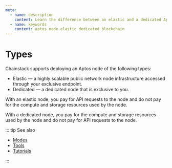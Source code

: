 ```yaml
---
meta:
  - name: description
    content: Learn the difference between an elastic and a dedicated Aptos node deployed with the Chainstack managed blockchain services.
  - name: keywords
    content: aptos node elastic dedicated blockchain
---
```


# Types

Chainstack supports deploying an Aptos node of the following types:

* Elastic — a highly scalable public network node infrastructure accessed through your exclusive endpoint.
* Dedicated — a dedicated node that is exclusive to you.

With an elastic node, you pay for API requests to the node and do not pay for the compute and storage resources used by the node.

With a dedicated node, you pay for the compute and storage resources used by the node and do not pay for API requests to the node.

::: tip See also

* [Modes](/operations/aptos/modes)
* [Tools](/operations/aptos/tools)
* [Tutorials](/tutorials/aptos/)

:::
